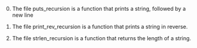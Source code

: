 0. The file puts_recursion is a function that prints a string, followed by a new line

1. The file print_rev_recursion is a function that prints a string in reverse.

2. The file strlen_recursion is a function that returns the length of a string.

